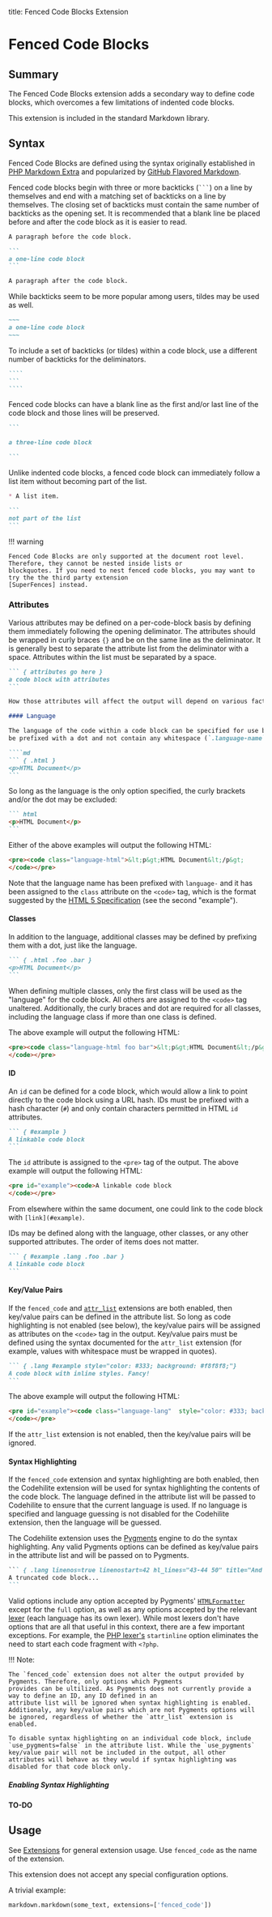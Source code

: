 title: Fenced Code Blocks Extension

# Fenced Code Blocks

## Summary

The Fenced Code Blocks extension adds a secondary way to define code blocks, which overcomes a few limitations of
indented code blocks.

This extension is included in the standard Markdown library.

## Syntax

Fenced Code Blocks are defined using the syntax originally established in [PHP Markdown Extra][php] and popularized by
[GitHub Flavored Markdown][gfm].

[php]: http://www.michelf.com/projects/php-markdown/extra/#fenced-code-blocks
[gfm]: https://help.github.com/en/github/writing-on-github/creating-and-highlighting-code-blocks

Fenced code blocks begin with three or more backticks (` ``` `) on a line by themselves and end with a matching set of
backticks on a line by themselves. The closing set of backticks must contain the same number of backticks as the
opening set. It is recommended that a blank line be placed before and after the code block as it is easier to read.

````md
A paragraph before the code block.

```
a one-line code block
```

A paragraph after the code block.
````

While backticks seem to be more popular among users, tildes may be used as well.

````md
~~~
a one-line code block
~~~
````

To include a set of backticks (or tildes) within a code block, use a different number of backticks for the
deliminators.

`````md
````
```
````
`````

Fenced code blocks can have a blank line as the first and/or last line of the code block and those lines will be
preserved.

````md
```

a three-line code block

```
````

Unlike indented code blocks, a fenced code block can immediately follow a list item without becoming
part of the list.

````md
* A list item.

```
not part of the list
```
````

!!! warning

    Fenced Code Blocks are only supported at the document root level. Therefore, they cannot be nested inside lists or
    blockquotes. If you need to nest fenced code blocks, you may want to try the the third party extension
    [SuperFences] instead.

[SuperFences]: https://facelessuser.github.io/pymdown-extensions/extensions/superfences/

### Attributes

Various attributes may be defined on a per-code-block basis by defining them immediately following the opening
deliminator. The attributes should be wrapped in curly braces `{}` and be on the same line as the deliminator. It is
generally best to separate the attribute list from the deliminator with a space. Attributes within the list must be
separated by a space.

````md
``` { attributes go here }
a code block with attributes
```

How those attributes will affect the output will depend on various factors as described below.

#### Language

The language of the code within a code block can be specified for use by syntax highlighters, etc. The language should
be prefixed with a dot and not contain any whitespace (`.language-name`). 

````md
``` { .html }
<p>HTML Document</p>
```
````

So long as the language is the only option specified, the curly brackets and/or the dot may be excluded:

````md
``` html
<p>HTML Document</p>
```
````

Either of the above examples will output the following HTML:

```html
<pre><code class="language-html">&lt;p&gt;HTML Document&lt;/p&gt;
</code></pre>
```

Note that the language name has been prefixed with `language-` and it has been assigned to the `class` attribute on
the `<code>` tag, which is the format suggested by the [HTML 5 Specification][html5] (see the second "example").

[html5]: https://html.spec.whatwg.org/#the-code-element

#### Classes

In addition to the language, additional classes may be defined by prefixing them with a dot, just like the language.

````md
``` { .html .foo .bar }
<p>HTML Document</p>
```
````

When defining multiple classes, only the first class will be used as the "language" for the code block. All others are
assigned to the `<code>` tag unaltered. Additionally, the curly braces and dot are required for all classes, including
the language class if more than one class is defined.

The above example will output the following HTML:

```html
<pre><code class="language-html foo bar">&lt;p&gt;HTML Document&lt;/p&gt;
</code></pre>
```

#### ID

An `id` can be defined for a code block, which would allow a link to point directly to the code block using a URL
hash. IDs must be prefixed with a hash character (`#`) and only contain characters permitted in HTML `id` attributes.

````md
``` { #example }
A linkable code block
```
````

The `id` attribute is assigned to the `<pre>` tag of the output. The above example will output the following HTML:

```html
<pre id="example"><code>A linkable code block
</code></pre>
```

From elsewhere within the same document, one could link to the code block with `[link](#example)`.

IDs may be defined along with the language, other classes, or any other supported attributes. The order of items does
not matter.

````md
``` { #example .lang .foo .bar }
A linkable code block
```
````

#### Key/Value Pairs

If the `fenced_code` and [`attr_list`] extensions are both enabled, then key/value pairs can be defined in the
attribute list. So long as code highlighting is not enabled (see below), the key/value pairs will be assigned as
attributes on the `<code>` tag in the output. Key/value pairs must be defined using the syntax documented for the
`attr_list` extension (for example, values with whitespace must be wrapped in quotes).

[`attr_list`]: ./attr_list.md

````md
``` { .lang #example style="color: #333; background: #f8f8f8;"}
A code block with inline styles. Fancy!
```
````

The above example will output the following HTML:

```html
<pre id="example"><code class="language-lang"  style="color: #333; background: #f8f8f8;">A code block with inline styles. Fancy!
</code></pre>
```

If the `attr_list` extension is not enabled, then the key/value pairs will be ignored.

#### Syntax Highlighting

If the `fenced_code` extension and syntax highlighting are both enabled, then the Codehilite extension will be used
for syntax highlighting the contents of the code block. The language defined in the attribute list will be passed to
Codehilite to ensure that the current language is used. If no language is specified and language guessing is not
disabled for the Codehilite extension, then the language will be guessed.

[`codehilite`]: ./codehilite.md

The Codehilite extension uses the [Pygments] engine to do the syntax highlighting. Any valid Pygments options can be
defined as key/value pairs in the attribute list and will be passed on to Pygments.

[Pygments]: http://pygments.org/

````md
``` { .lang linenos=true linenostart=42 hl_lines="43-44 50" title="And Example Code Block"}`
A truncated code block...
```
````

Valid options include any option accepted by Pygments' [`HTMLFormatter`] except for the `full` option, as well as any
options accepted by the relevant [lexer] (each language has its own lexer). While most lexers don't have options that
are all that useful in this context, there are a few important exceptions. For example, the [PHP lexer's]
`startinline` option eliminates the need to start each code fragment with `<?php`.

[`HTMLFormatter`]: https://pygments.org/docs/formatters/#HtmlFormatter
[lexer]: https://pygments.org/docs/lexers/
[PHP lexer's]: https://pygments.org/docs/lexers/#lexers-for-php-and-related-languages

!!! Note:

    The `fenced_code` extension does not alter the output provided by Pygments. Therefore, only options which Pygments
    provides can be ultilized. As Pygments does not currently provide a way to define an ID, any ID defined in an
    attribute list will be ignored when syntax highlighting is enabled. Additionaly, any key/value pairs which are not Pygments options will be ignored, regardless of whether the `attr_list` extension is enabled.

    To disable syntax highlighting on an individual code block, include `use_pygments=false` in the attribute list. While the `use_pygments` key/value pair will not be included in the output, all other attributes will behave as they would if syntax highlighting was disabled for that code block only.

##### Enabling Syntax Highlighting

**TO-DO**

## Usage

See [Extensions](index.md) for general extension usage. Use `fenced_code` as
the name of the extension.

This extension does not accept any special configuration options.

A trivial example:

```python
markdown.markdown(some_text, extensions=['fenced_code'])
```
